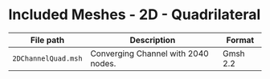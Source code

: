 # Included Meshes - 2D - Quadrilateral

|File path|Description|Format|
|---|---|---|
|`2DChannelQuad.msh`|Converging Channel with 2040 nodes.|Gmsh 2.2|